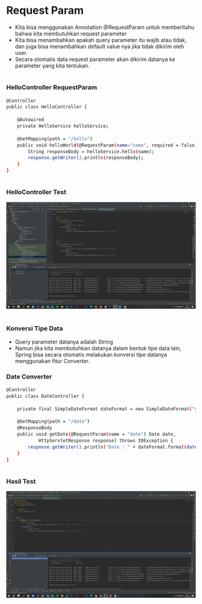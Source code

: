 # Request Param
- Kita bisa menggunakan Annotation @RequestParam untuk memberitahu bahwa kita membutuhkan request parameter
- Kita bisa menambahkan apakah query parameter itu wajib atau tidak, dan juga bisa menambahkan default value nya jika tidak dikirim oleh user.
- Secara otomatis data request parameter akan dikirim datanya ke parameter yang kita tentukan.

#
### HelloController RequestParam
```sh
@Controller
public class HelloController {

    @Autowired
    private HelloService helloService;

    @GetMapping(path = "/hello")
    public void helloWorld(@RequestParam(name="name", required = false) String name, HttpServletResponse response) throws IOException {
        String responseBody = helloService.hello(name);
        response.getWriter().println(responseBody);
    }
}
```

#
### HelloController Test
![](img/8.1.png)


#
### Konversi Tipe Data
- Query parameter datanya adalah String
- Namun jika kita membutuhkan datanya dalam bentuk tipe data lain, Spring bisa secara otomatis melakukan konversi tipe datanya menggunakan fitur Converter.

### Date Converter
```sh
@Controller
public class DateController {

    private final SimpleDateFormat dateFormat = new SimpleDateFormat("yyyyMMdd");

    @GetMapping(path = "/date")
    @ResponseBody
    public void getDate(@RequestParam(name = "date") Date date,
            HttpServletResponse response) throws IOException {
        response.getWriter().println("Date : " + dateFormat.format(date));
    }
}
```

#
### Hasil Test
![](img/7.3.png)

